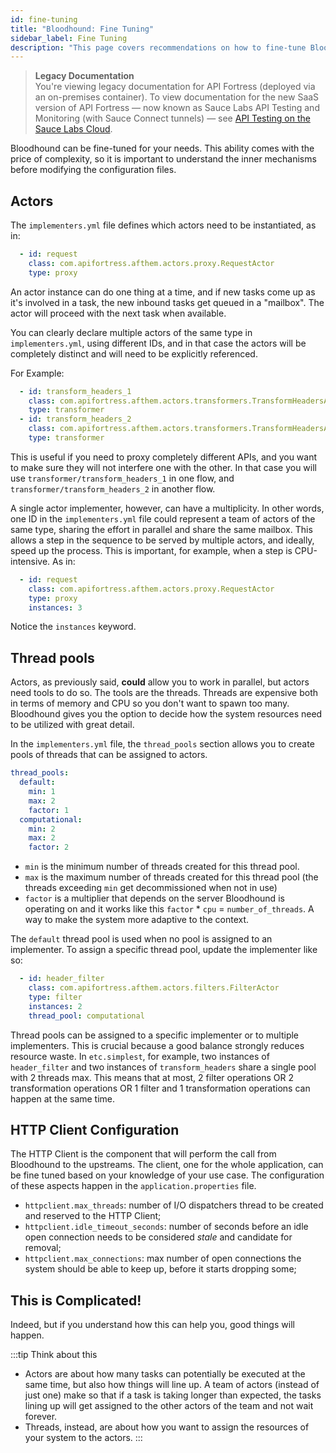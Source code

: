 ```yaml
---
id: fine-tuning
title: "Bloodhound: Fine Tuning"
sidebar_label: Fine Tuning
description: "This page covers recommendations on how to fine-tune Bloodhound's configurations."
---
```


<head>
  <meta name="robots" content="noindex" />
</head>

>**Legacy Documentation**<br/>You're viewing legacy documentation for API Fortress (deployed via an on-premises container). To view documentation for the new SaaS version of API Fortress &#8212; now known as Sauce Labs API Testing and Monitoring (with Sauce Connect tunnels) &#8212; see [API Testing on the Sauce Labs Cloud](/api-testing/).

Bloodhound can be fine-tuned for your needs. This ability comes with the price of complexity, so it is important to understand the inner mechanisms before modifying the configuration files.

## Actors

The `implementers.yml` file defines which actors need to be instantiated, as in:

```yaml
  - id: request
    class: com.apifortress.afthem.actors.proxy.RequestActor
    type: proxy
```

An actor instance can do one thing at a time, and if new tasks come up as it's involved in a task, the new inbound tasks get queued in a "mailbox". The actor will proceed with the next task when available.

You can clearly declare multiple actors of the same type in `implementers.yml`, using different IDs, and in that case the actors will be completely distinct and will need to be explicitly referenced.

For Example:

```yaml
  - id: transform_headers_1
    class: com.apifortress.afthem.actors.transformers.TransformHeadersActor
    type: transformer
  - id: transform_headers_2
    class: com.apifortress.afthem.actors.transformers.TransformHeadersActor
    type: transformer
```

This is useful if you need to proxy completely different APIs, and you want to make sure they will not interfere one with the other. In that case you will use `transformer/transform_headers_1` in one flow, and `transformer/transform_headers_2` in another flow.

A single actor implementer, however, can have a multiplicity. In other words, one ID in the `implementers.yml` file could represent a team of actors of the same type, sharing the effort in parallel and share the same mailbox. This allows a step in the sequence to be served by multiple actors, and ideally, speed up the process. This is important, for example, when a step is CPU-intensive. As in:

```yaml
  - id: request
    class: com.apifortress.afthem.actors.proxy.RequestActor
    type: proxy
    instances: 3
```

Notice the `instances` keyword.

## Thread pools

Actors, as previously said, **could** allow you to work in parallel, but actors need tools to do so. The tools are the threads. Threads are expensive both in terms of memory and CPU so you don't want to spawn too many. Bloodhound gives you the option to decide how the system resources need to be utilized with great detail.

In the `implementers.yml` file, the `thread_pools` section allows you to create pools of threads that can be assigned to actors.

```yaml
thread_pools:
  default:
    min: 1
    max: 2
    factor: 1
  computational:
    min: 2
    max: 2
    factor: 2
```

* `min` is the minimum number of threads created for this thread pool.
* `max` is the maximum number of threads created for this thread pool (the threads exceeding `min` get decommissioned when not in use)
* `factor` is a multiplier that depends on the server Bloodhound is operating on and it works like this `factor` * `cpu` = `number_of_threads`. A way to make the system more adaptive to the context.

The `default` thread pool is used when no pool is assigned to an implementer. To assign a specific thread pool, update the implementer like so:

```yaml
  - id: header_filter
    class: com.apifortress.afthem.actors.filters.FilterActor
    type: filter
    instances: 2
    thread_pool: computational
```

Thread pools can be assigned to a specific implementer or to multiple implementers. This is crucial because a good balance strongly reduces resource waste. In `etc.simplest`, for example, two instances of `header_filter` and two instances of `transform_headers` share a single pool with 2 threads max. This means that at most, 2 filter operations OR 2 transformation operations OR 1 filter and 1 transformation operations can happen at the same time.

## HTTP Client Configuration

The HTTP Client is the component that will perform the call from Bloodhound to the upstreams. The client, one for the whole application, can be fine tuned based on your knowledge of your use case. The configuration of these aspects happen in the `application.properties` file.

* `httpclient.max_threads`: number of I/O dispatchers thread to be created and reserved to the HTTP Client;
* `httpclient.idle_timeout_seconds`: number of seconds before an idle open connection needs to be considered _stale_ and candidate for removal;
* `httpclient.max_connections`: max number of open connections the system should be able to keep up, before it starts dropping some;

## This is Complicated!

Indeed, but if you understand how this can help you, good things will happen.

:::tip Think about this

* Actors are about how many tasks can potentially be executed at the same time, but also how things will line up. A team of actors (instead of just one) make so that if a task is taking longer than expected, the tasks lining up will get assigned to the other actors of the team and not wait forever.
* Threads, instead, are about how you want to assign the resources of your system to the actors.
:::
